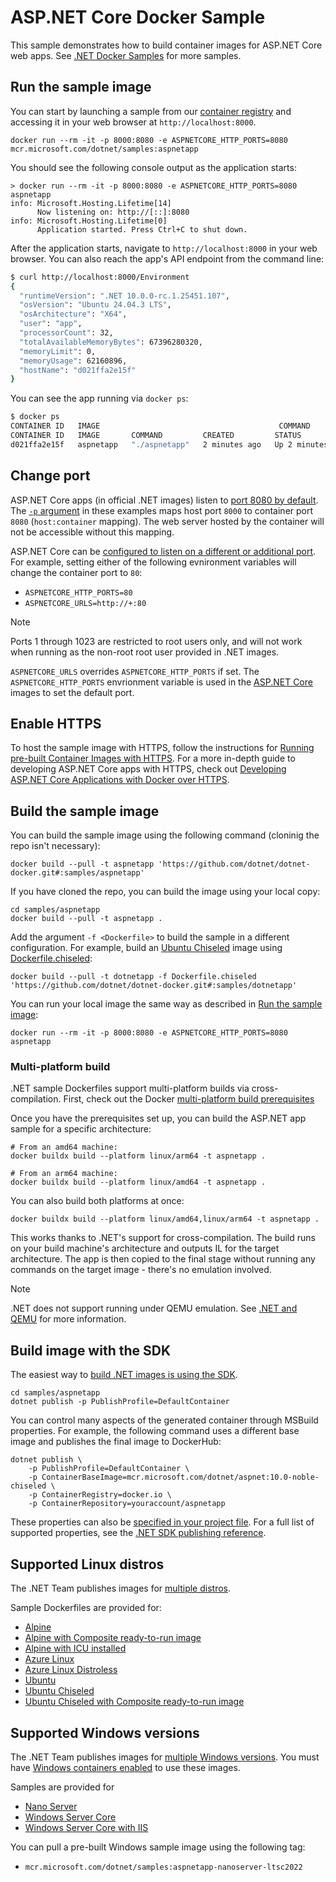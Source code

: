 # ASP.NET Core Docker Sample

This sample demonstrates how to build container images for ASP.NET Core web apps. See [.NET Docker Samples](../README.md) for more samples.

## Run the sample image

You can start by launching a sample from our [container registry](https://mcr.microsoft.com/) and accessing it in your web browser at `http://localhost:8000`.

```console
docker run --rm -it -p 8000:8080 -e ASPNETCORE_HTTP_PORTS=8080 mcr.microsoft.com/dotnet/samples:aspnetapp
```

You should see the following console output as the application starts:

```console
> docker run --rm -it -p 8000:8080 -e ASPNETCORE_HTTP_PORTS=8080 aspnetapp
info: Microsoft.Hosting.Lifetime[14]
      Now listening on: http://[::]:8080
info: Microsoft.Hosting.Lifetime[0]
      Application started. Press Ctrl+C to shut down.
```

After the application starts, navigate to `http://localhost:8000` in your web browser.
You can also reach the app's API endpoint from the command line:

```bash
$ curl http://localhost:8000/Environment
{
  "runtimeVersion": ".NET 10.0.0-rc.1.25451.107",
  "osVersion": "Ubuntu 24.04.3 LTS",
  "osArchitecture": "X64",
  "user": "app",
  "processorCount": 32,
  "totalAvailableMemoryBytes": 67396280320,
  "memoryLimit": 0,
  "memoryUsage": 62160896,
  "hostName": "d021ffa2e15f"
}
```

You can see the app running via `docker ps`:

```bash
$ docker ps
CONTAINER ID   IMAGE                                        COMMAND         CREATED          STATUS                    PORTS                  NAMES
CONTAINER ID   IMAGE       COMMAND         CREATED         STATUS         PORTS                                         NAMES
d021ffa2e15f   aspnetapp   "./aspnetapp"   2 minutes ago   Up 2 minutes   0.0.0.0:8000->8080/tcp, [::]:8000->8080/tcp   reverent_aryabhata
```

## Change port

ASP.NET Core apps (in official .NET images) listen to [port 8080 by default](https://github.com/dotnet/dotnet-docker/blob/6da64f31944bb16ecde5495b6a53fc170fbe100d/src/runtime-deps/8.0/bookworm-slim/amd64/Dockerfile#L7). The [`-p` argument](https://docs.docker.com/engine/reference/commandline/run/#publish) in these examples maps host port `8000` to container port `8080` (`host:container` mapping). The web server hosted by the container will not be accessible without this mapping.

ASP.NET Core can be [configured to listen on a different or additional port](https://learn.microsoft.com/aspnet/core/fundamentals/servers/kestrel/endpoints).
For example, setting either of the following evnironment variables will change the container port to `80`:

- `ASPNETCORE_HTTP_PORTS=80`
- `ASPNETCORE_URLS=http://+:80`

> [!NOTE]
> Ports 1 through 1023 are restricted to root users only, and will not work when running as the non-root root user provided in .NET images.

`ASPNETCORE_URLS` overrides `ASPNETCORE_HTTP_PORTS` if set.
The `ASPNETCORE_HTTP_PORTS` envrionment variable is used in the [ASP.NET Core](https://github.com/dotnet/dotnet-docker/blob/d033b1beda6bc9ac933dd88fcc572ec05c28f705/src/runtime-deps/10.0/noble/amd64/Dockerfile#L7)
images to set the default port.

## Enable HTTPS

To host the sample image with HTTPS, follow the instructions for [Running pre-built Container Images with HTTPS](../host-aspnetcore-https.md#hosting-aspnet-core-images-with-docker-over-https).
For a more in-depth guide to developing ASP.NET Core apps with HTTPS, check out [Developing ASP.NET Core Applications with Docker over HTTPS](../run-aspnetcore-https-development.md).

## Build the sample image

You can build the sample image using the following command (cloninig the repo isn't necessary):

```console
docker build --pull -t aspnetapp 'https://github.com/dotnet/dotnet-docker.git#:samples/aspnetapp'
```

If you have cloned the repo, you can build the image using your local copy:

```console
cd samples/aspnetapp
docker build --pull -t aspnetapp .
```

Add the argument `-f <Dockerfile>` to build the sample in a different configuration.
For example, build an [Ubuntu Chiseled](https://devblogs.microsoft.com/dotnet/dotnet-6-is-now-in-ubuntu-2204/#net-in-chiseled-ubuntu-containers) image using [Dockerfile.chiseled](Dockerfile.chiseled):

```console
docker build --pull -t dotnetapp -f Dockerfile.chiseled 'https://github.com/dotnet/dotnet-docker.git#:samples/dotnetapp'
```

You can run your local image the same way as described in [Run the sample image](#run-the-sample-image):

```console
docker run --rm -it -p 8000:8080 -e ASPNETCORE_HTTP_PORTS=8080 aspnetapp
```

### Multi-platform build

.NET sample Dockerfiles support multi-platform builds via cross-compilation.
First, check out the Docker [multi-platform build prerequisites](https://docs.docker.com/build/building/multi-platform/#prerequisites)

Once you have the prerequisites set up, you can build the ASP.NET app sample for a specific architecture:

```console
# From an amd64 machine:
docker buildx build --platform linux/arm64 -t aspnetapp .

# From an arm64 machine:
docker buildx build --platform linux/amd64 -t aspnetapp .
```

You can also build both platforms at once:

```console
docker buildx build --platform linux/amd64,linux/arm64 -t aspnetapp .
```

This works thanks to .NET's support for cross-compilation.
The build runs on your build machine's architecture and outputs IL for the target architecture.
The app is then copied to the final stage without running any commands on the target image - there's no emulation involved.

> [!NOTE]
> .NET does not support running under QEMU emulation. See [.NET and QEMU](../build-for-a-platform.md#net-and-qemu) for more information.

## Build image with the SDK

The easiest way to [build .NET images is using the SDK](https://learn.microsoft.com/dotnet/core/containers/overview).

```console
cd samples/aspnetapp
dotnet publish -p PublishProfile=DefaultContainer
```

You can control many aspects of the generated container through MSBuild properties.
For example, the following command uses a different base image and publishes the final image to DockerHub:

```console
dotnet publish \
    -p PublishProfile=DefaultContainer \
    -p ContainerBaseImage=mcr.microsoft.com/dotnet/aspnet:10.0-noble-chiseled \
    -p ContainerRegistry=docker.io \
    -p ContainerRepository=youraccount/aspnetapp
```

These properties can also be [specified in your project file](https://learn.microsoft.com/visualstudio/msbuild/property-element-msbuild).
For a full list of supported properties, see the [.NET SDK publishing reference](https://learn.microsoft.com/en-us/dotnet/core/containers/publish-configuration).

## Supported Linux distros

The .NET Team publishes images for [multiple distros](../../documentation/supported-platforms.md).

Sample Dockerfiles are provided for:

- [Alpine](Dockerfile.alpine)
- [Alpine with Composite ready-to-run image](Dockerfile.alpine-composite)
- [Alpine with ICU installed](Dockerfile.alpine-icu)
- [Azure Linux](Dockerfile.azurelinux)
- [Azure Linux Distroless](Dockerfile.azurelinux-distroless)
- [Ubuntu](Dockerfile.ubuntu)
- [Ubuntu Chiseled](Dockerfile.chiseled)
- [Ubuntu Chiseled with Composite ready-to-run image](Dockerfile.chiseled-composite)

## Supported Windows versions

The .NET Team publishes images for [multiple Windows versions](../../documentation/supported-platforms.md). You must have [Windows containers enabled](https://docs.docker.com/docker-for-windows/#switch-between-windows-and-linux-containers) to use these images.

Samples are provided for

- [Nano Server](Dockerfile.nanoserver)
- [Windows Server Core](Dockerfile.windowsservercore)
- [Windows Server Core with IIS](Dockerfile.windowsservercore-iis)

You can pull a pre-built Windows sample image using the following tag:

- `mcr.microsoft.com/dotnet/samples:aspnetapp-nanoserver-ltsc2022`
